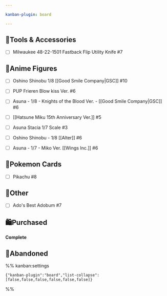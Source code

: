 ```yaml
---

kanban-plugin: board

---
```


## 🔧Tools & Accessories

- [ ] Milwaukee 48-22-1501 Fastback Flip Utility Knife #7


## 🧸Anime Figures

- [ ] Oshino Shinobu 1/8  [[Good Smile Company|GSC]] #10
- [ ] PUP Frieren Blow kiss Ver. #6
- [ ] Asuna - 1/8 - Knights of the Blood Ver. - [[Good Smile Company|GSC]] #6
- [ ] [[Hatsune Miku 15th Anniversary Ver.]] #5
- [ ] Asuna Stacia 1/7 Scale #3
- [ ] Oshino Shinobu - 1/8 [[Alter]] #6
- [ ] Asuna - 1/7 - Miko Ver. [[Wings Inc.]] #6


## 🎴Pokemon Cards

- [ ] Pikachu #8


## 🧾Other

- [ ] Ado's Best Adobum #7


## 🛍Purchased

**Complete**


## 🚫Abandoned





%% kanban:settings
```
{"kanban-plugin":"board","list-collapse":[false,false,false,false,false,false]}
```
%%